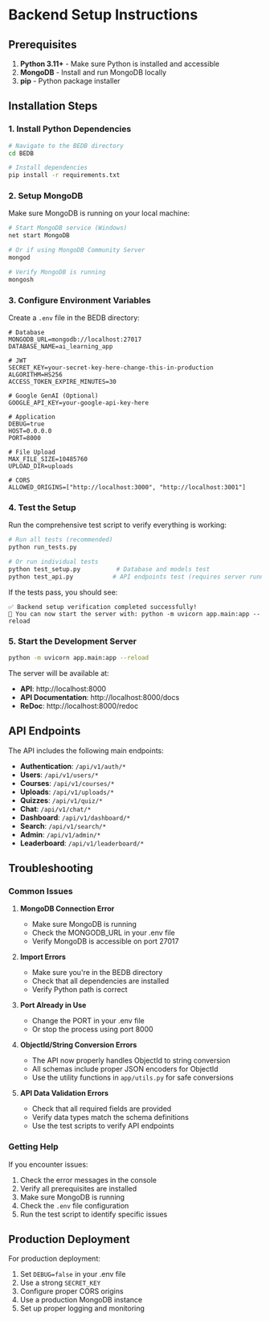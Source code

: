 # Backend Setup Instructions

## Prerequisites

1. **Python 3.11+** - Make sure Python is installed and accessible
2. **MongoDB** - Install and run MongoDB locally
3. **pip** - Python package installer

## Installation Steps

### 1. Install Python Dependencies

```bash
# Navigate to the BEDB directory
cd BEDB

# Install dependencies
pip install -r requirements.txt
```

### 2. Setup MongoDB

Make sure MongoDB is running on your local machine:

```bash
# Start MongoDB service (Windows)
net start MongoDB

# Or if using MongoDB Community Server
mongod

# Verify MongoDB is running
mongosh
```

### 3. Configure Environment Variables

Create a `.env` file in the BEDB directory:

```env
# Database
MONGODB_URL=mongodb://localhost:27017
DATABASE_NAME=ai_learning_app

# JWT
SECRET_KEY=your-secret-key-here-change-this-in-production
ALGORITHM=HS256
ACCESS_TOKEN_EXPIRE_MINUTES=30

# Google GenAI (Optional)
GOOGLE_API_KEY=your-google-api-key-here

# Application
DEBUG=true
HOST=0.0.0.0
PORT=8000

# File Upload
MAX_FILE_SIZE=10485760
UPLOAD_DIR=uploads

# CORS
ALLOWED_ORIGINS=["http://localhost:3000", "http://localhost:3001"]
```

### 4. Test the Setup

Run the comprehensive test script to verify everything is working:

```bash
# Run all tests (recommended)
python run_tests.py

# Or run individual tests
python test_setup.py          # Database and models test
python test_api.py           # API endpoints test (requires server running)
```

If the tests pass, you should see:
```
✅ Backend setup verification completed successfully!
🚀 You can now start the server with: python -m uvicorn app.main:app --reload
```

### 5. Start the Development Server

```bash
python -m uvicorn app.main:app --reload
```

The server will be available at:
- **API**: http://localhost:8000
- **API Documentation**: http://localhost:8000/docs
- **ReDoc**: http://localhost:8000/redoc

## API Endpoints

The API includes the following main endpoints:

- **Authentication**: `/api/v1/auth/*`
- **Users**: `/api/v1/users/*`
- **Courses**: `/api/v1/courses/*`
- **Uploads**: `/api/v1/uploads/*`
- **Quizzes**: `/api/v1/quiz/*`
- **Chat**: `/api/v1/chat/*`
- **Dashboard**: `/api/v1/dashboard/*`
- **Search**: `/api/v1/search/*`
- **Admin**: `/api/v1/admin/*`
- **Leaderboard**: `/api/v1/leaderboard/*`

## Troubleshooting

### Common Issues

1. **MongoDB Connection Error**
   - Make sure MongoDB is running
   - Check the MONGODB_URL in your .env file
   - Verify MongoDB is accessible on port 27017

2. **Import Errors**
   - Make sure you're in the BEDB directory
   - Check that all dependencies are installed
   - Verify Python path is correct

3. **Port Already in Use**
   - Change the PORT in your .env file
   - Or stop the process using port 8000

4. **ObjectId/String Conversion Errors**
   - The API now properly handles ObjectId to string conversion
   - All schemas include proper JSON encoders for ObjectId
   - Use the utility functions in `app/utils.py` for safe conversions

5. **API Data Validation Errors**
   - Check that all required fields are provided
   - Verify data types match the schema definitions
   - Use the test scripts to verify API endpoints

### Getting Help

If you encounter issues:

1. Check the error messages in the console
2. Verify all prerequisites are installed
3. Make sure MongoDB is running
4. Check the `.env` file configuration
5. Run the test script to identify specific issues

## Production Deployment

For production deployment:

1. Set `DEBUG=false` in your .env file
2. Use a strong `SECRET_KEY`
3. Configure proper CORS origins
4. Use a production MongoDB instance
5. Set up proper logging and monitoring
